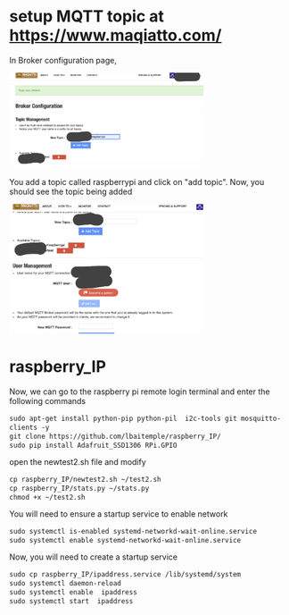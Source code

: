 # setup MQTT topic at https://www.maqiatto.com/

In Broker configuration page, 

<img src="mqtt/setup_topic.png" width="348">

You add a topic called raspberrypi and click on "add topic". Now, you should see the topic being added

<img src="mqtt/topic_added.png" width="348">


# raspberry_IP
Now, we can go to the raspberry pi remote login terminal and enter the following commands

```
sudo apt-get install python-pip python-pil  i2c-tools git mosquitto-clients -y
git clone https://github.com/lbaitemple/raspberry_IP/
sudo pip install Adafruit_SSD1306 RPi.GPIO
```
open the newtest2.sh file and modify

```
cp raspberry_IP/newtest2.sh ~/test2.sh
cp raspberry_IP/stats.py ~/stats.py
chmod +x ~/test2.sh
```

You will need to ensure a startup service to enable network
```
sudo systemctl is-enabled systemd-networkd-wait-online.service
sudo systemctl enable systemd-networkd-wait-online.service
```
Now, you will need to create a startup service
```
sudo cp raspberry_IP/ipaddress.service /lib/systemd/system
sudo systemctl daemon-reload
sudo systemctl enable  ipaddress
sudo systemctl start  ipaddress
```

